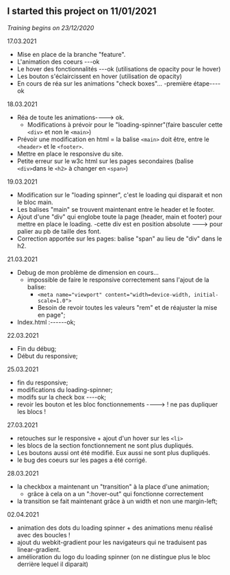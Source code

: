 ## I started this project on 11/01/2021
*Training begins on 23/12/2020*

17.03.2021

* Mise en place de la branche "feature".
* L'animation des coeurs ---ok
* Le hover des fonctionnalités ---ok (utilisations de opacity pour le hover)
* Les bouton s'éclaircissent en hover (utilisation de opacity)
* En cours de réa sur les animations "check boxes"...
  -première étape----ok

18.03.2021

* Réa de toute les animations----> ok.
  - Modifications à prévoir pour le "loading-spinner"(faire basculer cette ```<div>``` et non le ```<main>```)
* Prévoir une modification en html = la balise ```<main>``` doit être, entre le ```<header>``` et le ```<footer>```.
* Mettre en place le responsive du site. 
* Petite erreur sur le w3c html sur les pages secondaires (balise ```<div>```dans le ```<h2>``` à changer en ```<span>```) 

19.03.2021

* Modification sur le "loading spinner", c'est le loading qui disparait et non le bloc main.
* Les balises "main" se trouvent maintenant entre le header et le footer.
* Ajout d'une "div" qui englobe toute la page (header, main et footer) pour mettre en place le loading.
	-cette div est en position absolute ---> pour palier au pb de taille des font.
* Correction apportée sur les pages: balise "span" au lieu de "div" dans le h2.

21.03.2021

* Debug de mon problème de dimension en cours...
  - impossible de faire le responsive correctement sans l'ajout de la balise:
    - ```<meta name="viewport" content="width=device-width, initial-scale=1.0">```
    - Besoin de revoir toutes les valeurs "rem" et de réajuster la mise en page";
* Index.html :------ok;

22.03.2021

* Fin du débug;
* Début du responsive; 

25.03.2021

* fin du responsive;
* modifications du loading-spinner;
* modifs sur la check box ----ok;
* revoir les bouton et les bloc fonctionnements ----> ! ne pas dupliquer les blocs !
 
27.03.2021

* retouches sur le responsive + ajout d'un hover sur les ```<li>```
* les blocs de la section fonctionnement ne sont plus dupliqués.
* Les boutons aussi ont été modifié. Eux aussi ne sont plus dupliqués.
* le bug des coeurs sur les pages a été corrigé. 

28.03.2021

* la checkbox a maintenant un "transition" à la place d'une animation;
  - grâce à cela on a un ":hover-out" qui fonctionne correctement
* la transition se fait maintenant grâce à un width et non une margin-left;

02.04.2021

* animation des dots du loading spinner + des animations menu réalisé avec des boucles !
* ajout du webkit-gradient pour les navigateurs qui ne traduisent pas linear-gradient.
* amélioration du logo du loading spinner (on ne distingue plus le bloc derrière lequel il
  diparait)
